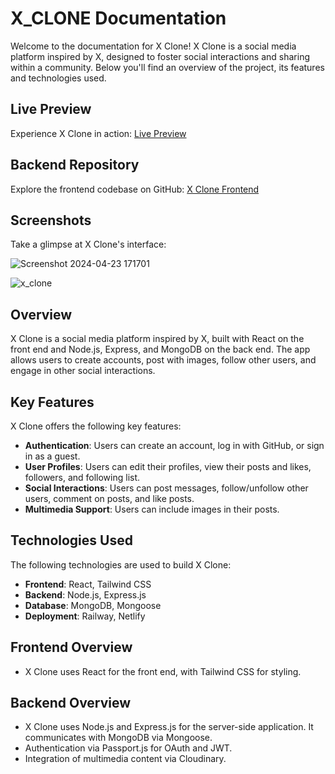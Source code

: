 # X_CLONE Documentation
Welcome to the documentation for X Clone! X Clone is a social media platform inspired by X, designed to foster social interactions and sharing within a community. Below you'll find an overview of the project, its features and technologies used.

## Live Preview
Experience X Clone in action: [Live Preview](https://x-clone-bemimg.netlify.app/)

## Backend Repository
Explore the frontend codebase on GitHub: [X Clone Frontend](https://github.com/beMimg/x-clone-frontend)

## Screenshots
Take a glimpse at X Clone's interface:

![Screenshot 2024-04-23 171701](https://github.com/beMimg/frontend_x_clone/assets/126000960/e9d04d8c-30ea-4182-a683-7d759cd5df81)

![x_clone](https://github.com/beMimg/frontend_x_clone/assets/126000960/3b1cc42b-b526-4e08-ad1d-131091643bba)

## Overview

X Clone is a social media platform inspired by X, built with React on the front end and Node.js, Express, and MongoDB on the back end. The app allows users to create accounts, post with images, follow other users, and engage in other social interactions.

## Key Features

X Clone offers the following key features:

- **Authentication**: Users can create an account, log in with GitHub, or sign in as a guest.
- **User Profiles**: Users can edit their profiles, view their posts and likes, followers, and following list.
- **Social Interactions**: Users can post messages, follow/unfollow other users, comment on posts, and like posts.
- **Multimedia Support**: Users can include images in their posts.

## Technologies Used

The following technologies are used to build X Clone:

- **Frontend**: React, Tailwind CSS
- **Backend**: Node.js, Express.js
- **Database**: MongoDB, Mongoose
- **Deployment**: Railway, Netlify

## Frontend Overview

- X Clone uses React for the front end, with Tailwind CSS for styling.

## Backend Overview

- X Clone uses Node.js and Express.js for the server-side application. It communicates with MongoDB via Mongoose.
- Authentication via Passport.js for OAuth and JWT.
- Integration of multimedia content via Cloudinary.
